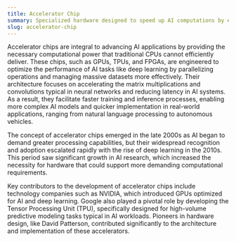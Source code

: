 ```yaml
---
title: Accelerator Chip
summary: Specialized hardware designed to speed up AI computations by efficiently handling specific data processing tasks.
slug: accelerator-chip
---
```


Accelerator chips are integral to advancing AI applications by providing the necessary computational power that traditional CPUs cannot efficiently deliver. These chips, such as GPUs, TPUs, and FPGAs, are engineered to optimize the performance of AI tasks like deep learning by parallelizing operations and managing massive datasets more effectively. Their architecture focuses on accelerating the matrix multiplications and convolutions typical in neural networks and reducing latency in AI systems. As a result, they facilitate faster training and inference processes, enabling more complex AI models and quicker implementation in real-world applications, ranging from natural language processing to autonomous vehicles.

The concept of accelerator chips emerged in the late 2000s as AI began to demand greater processing capabilities, but their widespread recognition and adoption escalated rapidly with the rise of deep learning in the 2010s. This period saw significant growth in AI research, which increased the necessity for hardware that could support more demanding computational requirements.

Key contributors to the development of accelerator chips include technology companies such as NVIDIA, which introduced GPUs optimized for AI and deep learning. Google also played a pivotal role by developing the Tensor Processing Unit (TPU), specifically designed for high-volume predictive modeling tasks typical in AI workloads. Pioneers in hardware design, like David Patterson, contributed significantly to the architecture and implementation of these accelerators.
```